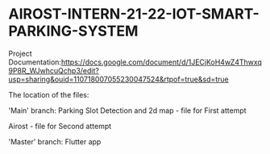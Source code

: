 # AIROST-INTERN-21-22-IOT-SMART-PARKING-SYSTEM
Project Documentation:https://docs.google.com/document/d/1JECjKoH4wZ4Thwxq9P8R_WJwhcuQchp3/edit?usp=sharing&ouid=110718007055230047524&rtpof=true&sd=true

The location of the files:

'Main' branch:
Parking Slot Detection and 2d map - file for First attempt

Airost - file for Second attempt

'Master' branch:
Flutter app
